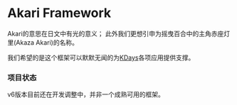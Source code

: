 # Akari Framework

Akari的意思在日文中有光的意义；
此外我们更想引申为摇曳百合中的主角赤座灯里(Akaza Akari)的名称。 

我们希望的是这个框架可以默默无闻的为[KDays](http://kdays.net)各项应用提供支撑。

### 项目状态

v6版本目前还在开发调整中，并非一个成熟可用的框架。
